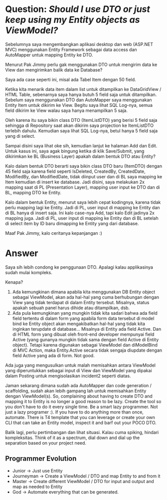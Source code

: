 # Question: *Should I use DTO or just keep using my Entity objects as ViewModel?* #

Sebelumnya saya mengembangkan aplikasi desktop dan web (ASP.NET MVC)
menggunakan Entity Framework sebagai data access dan AutoMapper untuk mapping Entity ke DTO.

Menurut Pak Jimmy perlu gak menggunakan DTO untuk mengirim data ke View dan
mengirimkan balik data ke Database?

Saya ada case seperti ini, misal ada Tabel Item dengan 50 field.

Ketika kita menarik data item dalam list untuk ditampilkan ke DataGridView / HTML Table,
sebenarnya saya hanya butuh 5 field saja untuk ditampilkan. Sebelum saya menggunakan DTO dan
AutoMapper saya menggunakan Entity Item untuk dikirim ke View. Begitu saya lihat SQL Log-nya,
semua field dikirim ke View walau saya hanya menampilkan 5 saja.

Oleh karena itu saya bikin class DTO (ItemListDTO) yang berisi 5 field saja
sehingga di Repository saat akan dikirim saya projection ke ItemListDTO terlebih dahulu.
Kemudian saya lihat SQL Log-nya, betul hanya 5 field saja yang di select.

Sampai disini saya lihat oke sih, kemudian lanjut ke halaman Add dan Edit. Untuk kasus ini,
saya agak bingung ketika di klik Save/Submit, yang dikirimkan ke BL (Business Layer)
apakah dalam bentuk DTO atau Entity?

Kalo dalam bentuk DTO berarti saya bikin class DTO baru (ItemDTO) dengan 45 field saja
karena field seperti IsDeleted, CreatedBy, CreatedDate, ModifiedBy, dan ModifiedDate, tidak
diinput user dan di BL saya mapping ke Item kemudian di insert ke database. Jadi disini,
saya melakukan 2x mapping saat di PL (Presentation Layer), mapping user input ke DTO dan
di BL, mapping DTO ke Entity.

Kalo dalam bentuk Entity, menurut saya lebih cepat kodingnya, karena tidak perlu
mapping lagi ke Entity. Jadi di PL, user input di mapping ke Entity dan di BL hanya
di insert saja. Ini kalo case-nya Add, tapi kalo Edit jadinya 2x mapping juga.
Jadi di PL, user input di mapping ke Entity dan di BL setelah di select item by ID
baru dimapping ke Entity yang dari database.

Maaf Pak Jimmy, kalo ceritanya kepanjangan :)

# Answer #
Saya sih lebih condong ke penggunaan DTO.  Apalagi kalau applikasinya sudah mulai kompleks.

Kenapa?

1. Ada kemungkinan dimana apabila kita menggunakan DB Entity object sebagai ViewModel, akan ada hal-hal yang cuma berhubungan dengan View yang tidak terdapat di dalam Entity tersebut.  Misalnya, status apakah sebuah panel harus dihide atau ditampilkan, dsb.
2. Ada pula kemungkinan yang mungkin tidak kita sadari bahwa ada field field tertentu di dalam form yang apabila form data tersebut di model bind ke Entity object akan mengakibatkan hal-hal yang tidak kita inginkan terupdate di database... Misalnya di Entity ada field Active.  Dan di HTML form yang dibuat oleh front-end developer mempunyai field Active (yang gunanya mungkin tidak sama dengan field Active di Entity object).  Tetapi karena digunakan sebagai ViewModel dan diModelBind di MVC Action, maka Entity.Active secara tidak sengaja diupdate dengan field Active yang ada di form.  Not good.

Ada juga yang mengusulkan untuk malah memisahkan antara ViewModel yang diperuntukkan sebagai input di View dan ViewModel yang dipakai dalam Posting untuk mengisolasikan incident2 seperti diatas.

Jaman sekarang dimana sudah ada AutoMapper dan code generation / scaffolding, sudah akan lebih gampang lah untuk memisahkan Entity dengan ViewModel(s).  So, complaining about having to create DTO and mapping it to Entity is no longer a good reason to be lazy.  Create the tool so you don't have to do it every single time.  Be a smart lazy programmer.  Not just a lazy programer :).  If you have to do anything more than once, automate.  There is T4 template that you can leverage or create your own CLI that can take an Entity model, inspect it and barf out your POCO DTO.

Balik lagi, perlu pertimbangan dan lihat situasi.  Kalau cuma spiking, hindari kompleksitas.  Think of it as a spectrum, dial down and dial up the separation based on your project need.

## Programmer Evolution ##

- Junior -> Just use Entity
- Journeyman -> Create a ViewModel / DTO and map Entity to and from it
- Master -> Create different ViewModel / DTO for input and output and map as needed to Entity
- God -> Automate everything that can be generated.


